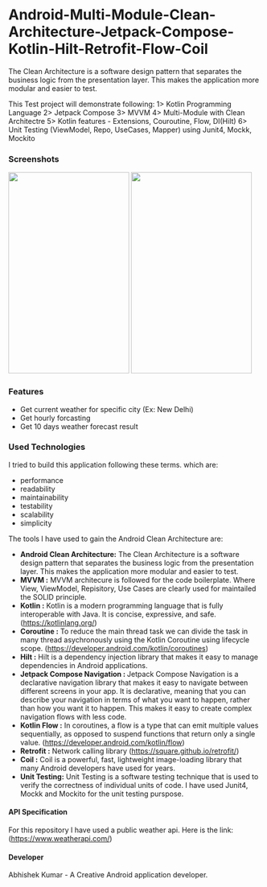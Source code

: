# Android-Multi-Module-Clean-Architecture-Jetpack-Compose-Kotlin-Hilt-Retrofit-Flow-Coil
The Clean Architecture is a software design pattern that separates the business logic from the presentation layer. This makes the application more modular and easier to test.

This Test project will demonstrate following:
1> Kotlin Programming Language
2> Jetpack Compose
3> MVVM
4> Multi-Module with Clean Architectre
5> Kotlin features - Extensions, Couroutine, Flow, DI(Hilt)
6> Unit Testing (ViewModel, Repo, UseCases, Mapper) using Junit4, Mockk, Mockito

### Screenshots

<img src="https://github.com/logtoabhikr/LBGTest/assets/15189168/ed11d4b4-49b7-4659-a984-6b19b50e01c2.png" width="240" height="400">       <img src="https://github.com/logtoabhikr/LBGTest/assets/15189168/5d8e312e-7a0b-483e-95c0-52f31c9d1285.png" width="240" height="400">



### Features
- Get current weather for specific city (Ex: New Delhi)
- Get hourly forcasting
- Get 10 days weather forecast result

### Used Technologies

I tried to build this application following these terms. which are:

- performance
- readability
- maintainability
- testability
- scalability
- simplicity

The tools I have used to gain the Android Clean Architecture are:

- <b> Android Clean Architecture:</b> The Clean Architecture is a software design pattern that separates the business logic from the presentation layer. This makes the application more modular and easier to test.
- <b> MVVM :</b>  MVVM architecure is followed for the code boilerplate. Where View, ViewModel, Repisitory, Use Cases are clearly used for maintailed the SOLID principle. 
- <b> Kotlin :</b> Kotlin is a modern programming language that is fully interoperable with Java. It is concise, expressive, and safe.  (https://kotlinlang.org/)
- <b> Coroutine :</b> To reduce the main thread task we can divide the task in many thread asychronously using the Kotlin Coroutine using lifecycle scope. (https://developer.android.com/kotlin/coroutines)
- <b> Hilt :</b> Hilt is a dependency injection library that makes it easy to manage dependencies in Android applications.
- <b> Jetpack Compose Navigation : </b> Jetpack Compose Navigation is a declarative navigation library that makes it easy to navigate between different screens in your app. It is declarative, meaning that you can describe your navigation in terms of what you want to happen, rather than how you want it to happen. This makes it easy to create complex navigation flows with less code.
- <b> Kotlin Flow :</b> In coroutines, a flow is a type that can emit multiple values sequentially, as opposed to suspend functions that return only a single value. (https://developer.android.com/kotlin/flow)
- <b> Retrofit :</b> Network calling library (https://square.github.io/retrofit/)
- <b> Coil :</b> Coil is a powerful, fast, lightweight image-loading library that many Android developers have used for years.
- <b> Unit Testing:</b> Unit Testing is a software testing technique that is used to verify the correctness of individual units of code. I have used Junit4, Mockk and Mockito for the unit testing purspose.



#### API Specification
For this repository I have used a public weather api. Here is the link: (https://www.weatherapi.com/)

#### Developer
Abhishek Kumar - A Creative Android application developer.

